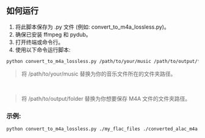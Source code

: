 ## 如何运行
1. 将此脚本保存为 .py 文件 (例如: convert_to_m4a_lossless.py)。
2. 确保已安装 ffmpeg 和 pydub。
3. 打开终端或命令行。
4. 使用以下命令运行脚本:
```bash
python convert_to_m4a_lossless.py /path/to/your/music /path/to/output/folder
```
> 将 /path/to/your/music 替换为你的音乐文件所在的文件夹路径。
<br>

> 将 /path/to/output/folder 替换为你想要保存 M4A 文件的文件夹路径。
    
### 示例:
```bash
python convert_to_m4a_lossless.py ./my_flac_files ./converted_alac_m4a
```

